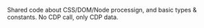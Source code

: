 Shared code about CSS/DOM/Node processign, and basic types & constants. No CDP call, only CDP data.
